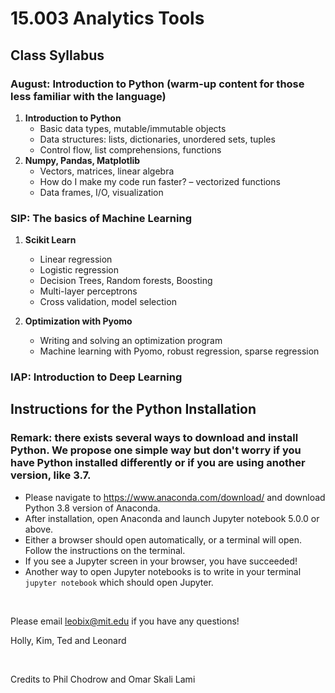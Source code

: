 # 15.003 Analytics Tools

## Class Syllabus

### August: Introduction to Python (warm-up content for those less familiar with the language)

1. __Introduction to Python__
   - Basic data types, mutable/immutable objects
   - Data structures: lists, dictionaries, unordered sets, tuples
   - Control flow, list comprehensions, functions
1. __Numpy, Pandas, Matplotlib__
   - Vectors, matrices, linear algebra
   - How do I make my code run faster? – vectorized functions
   - Data frames, I/O, visualization

### SIP: The basics of Machine Learning

1. __Scikit Learn__
   - Linear regression
   - Logistic regression
   - Decision Trees, Random forests, Boosting
   - Multi-layer perceptrons
   - Cross validation, model selection
   
1. __Optimization with Pyomo__
   - Writing and solving an optimization program
   - Machine learning with Pyomo, robust regression, sparse regression

### IAP: Introduction to Deep Learning


## Instructions for the Python Installation
### Remark: there exists several ways to download and install Python. We propose one simple way but don't worry if you have Python installed differently or if you are using another version, like 3.7.

- Please navigate to https://www.anaconda.com/download/ and download Python 3.8 version of Anaconda. 
- After installation, open Anaconda and launch Jupyter notebook 5.0.0 or above.
- Either a browser should open automatically, or a terminal will open. Follow the instructions on the terminal. 
- If you see a Jupyter screen in your browser, you have succeeded!
- Another way to open Jupyter notebooks is to write in your terminal ```jupyter notebook``` which should open Jupyter.


<br />


Please email leobix@mit.edu if you have any questions!

Holly, Kim, Ted and Leonard

<br />

Credits to Phil Chodrow and Omar Skali Lami
